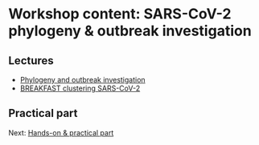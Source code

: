 # Workshop content: SARS-CoV-2 phylogeny & outbreak investigation

## Lectures

* [Phylogeny and outbreak investigation](https://docs.google.com/presentation/d/1hQfbgE4o8rfn012U_Y3OfzNcYCXiifAb1mSMd7rTTuE/edit?usp=sharing)
* [BREAKFAST clustering SARS-CoV-2](https://docs.google.com/presentation/d/1-v-ig02cQDyf2DuYuMYO6NiM2bC5_xmgrbOxBhN3AIk/edit?usp=sharing)

## Practical part

Next: [Hands-on & practical part](hands-on.md)
